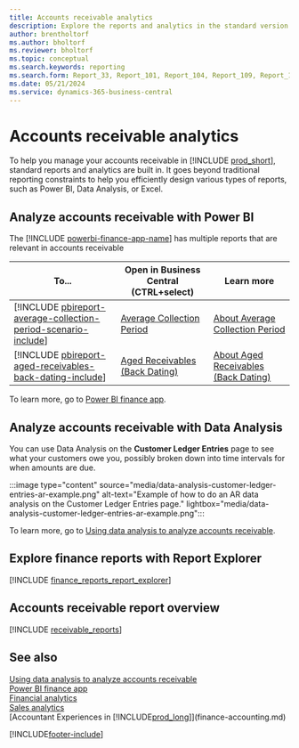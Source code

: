 ```yaml
---
title: Accounts receivable analytics
description: Explore the reports and analytics in the standard version of Business Central that can help you track your accounts receivable.
author: brentholtorf
ms.author: bholtorf
ms.reviewer: bholtorf
ms.topic: conceptual
ms.search.keywords: reporting
ms.search.form: Report_33, Report_101, Report_104, Report_109, Report_112, Report_120, Report_121, Report_129, Report_211, Report_1316, 36992, 36993
ms.date: 05/21/2024
ms.service: dynamics-365-business-central
---
```

# Accounts receivable analytics

To help you manage your accounts receivable in [!INCLUDE [prod_short](includes/prod_short.md)], standard reports and analytics are built in. It goes beyond traditional reporting constraints to help you efficiently design various types of reports, such as Power BI, Data Analysis, or Excel.  

## Analyze accounts receivable with Power BI

The [!INCLUDE [powerbi-finance-app-name](includes/power-bi-finance-app-name.md)] has multiple reports that are relevant in accounts receivable

| To... | Open in Business Central (CTRL+select) | Learn more |
| ----- | ---------------------------------------- | ---------- |
| [!INCLUDE [pbireport-average-collection-period-scenario-include](includes/pbireport-average-collection-period-scenario-include.md)]  | [Average Collection Period](https://businesscentral.dynamics.com?page=36992) | [About Average Collection Period](../finance-powerbi-average-collection-period.md) |
| [!INCLUDE [pbireport-aged-receivables-back-dating-include](includes/pbireport-aged-receivables-back-dating-include.md)] | [Aged Receivables (Back Dating)](https://businesscentral.dynamics.com?page=36993) | [About Aged Receivables (Back Dating)](../finance-powerbi-aged-receivables-back-dating.md) |

To learn more, go to [Power BI finance app](finance-powerbi-app.md).

## Analyze accounts receivable with Data Analysis

You can use Data Analysis on the **Customer Ledger Entries** page to see what your customers owe you, possibly broken down into time intervals for when amounts are due. 

:::image type="content" source="media/data-analysis-customer-ledger-entries-ar-example.png" alt-text="Example of how to do an AR data analysis on the Customer Ledger Entries page." lightbox="media/data-analysis-customer-ledger-entries-ar-example.png":::

To learn more, go to [Using data analysis to analyze accounts receivable](ad-hoc-analysis-finance.md#example-finance-accounts-receivable).

## Explore finance reports with Report Explorer

[!INCLUDE [finance_reports_report_explorer](includes/finance-reports-report-explorer-include.md)]

## Accounts receivable report overview

[!INCLUDE [receivable_reports](includes/receivable-reports-include.md)]

## See also

[Using data analysis to analyze accounts receivable](ad-hoc-analysis-finance.md#example-finance-accounts-receivable)  
[Power BI finance app](finance-powerbi-app.md)   
[Financial analytics](bi.md)   
[Sales analytics](sales-analytics-overview.md)  
[Accountant Experiences in [!INCLUDE[prod_long](includes/prod_long.md)]](finance-accounting.md)  

[!INCLUDE[footer-include](includes/footer-banner.md)]